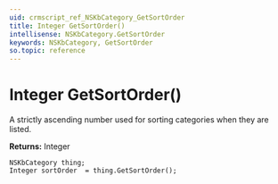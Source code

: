 ```yaml
---
uid: crmscript_ref_NSKbCategory_GetSortOrder
title: Integer GetSortOrder()
intellisense: NSKbCategory.GetSortOrder
keywords: NSKbCategory, GetSortOrder
so.topic: reference
---
```


# Integer GetSortOrder()

A strictly ascending number used for sorting categories when they are listed.

**Returns:** Integer

```crmscript
NSKbCategory thing;
Integer sortOrder  = thing.GetSortOrder();
```


